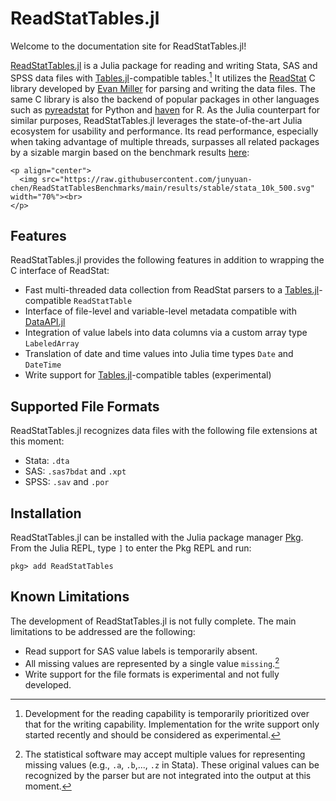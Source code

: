 # ReadStatTables.jl

Welcome to the documentation site for ReadStatTables.jl!

[ReadStatTables.jl](https://github.com/junyuan-chen/ReadStatTables.jl)
is a Julia package for reading and writing Stata, SAS and SPSS data files with
[Tables.jl](https://github.com/JuliaData/Tables.jl)-compatible tables.[^1]
It utilizes the [ReadStat](https://github.com/WizardMac/ReadStat) C library
developed by [Evan Miller](https://www.evanmiller.org)
for parsing and writing the data files.
The same C library is also the backend of popular packages in other languages such as
[pyreadstat](https://github.com/Roche/pyreadstat) for Python
and [haven](https://github.com/tidyverse/haven) for R.
As the Julia counterpart for similar purposes,
ReadStatTables.jl leverages the state-of-the-art Julia ecosystem
for usability and performance.
Its read performance, especially when taking advantage of multiple threads,
surpasses all related packages by a sizable margin
based on the benchmark results
[here](https://github.com/junyuan-chen/ReadStatTablesBenchmarks):

```@raw html
<p align="center">
  <img src="https://raw.githubusercontent.com/junyuan-chen/ReadStatTablesBenchmarks/main/results/stable/stata_10k_500.svg" width="70%"><br>
</p>
```

## Features

ReadStatTables.jl provides the following features in addition to
wrapping the C interface of ReadStat:

- Fast multi-threaded data collection from ReadStat parsers to a [Tables.jl](https://github.com/JuliaData/Tables.jl)-compatible `ReadStatTable`
- Interface of file-level and variable-level metadata compatible with [DataAPI.jl](https://github.com/JuliaData/DataAPI.jl)
- Integration of value labels into data columns via a custom array type `LabeledArray`
- Translation of date and time values into Julia time types `Date` and `DateTime`
- Write support for [Tables.jl](https://github.com/JuliaData/Tables.jl)-compatible tables (experimental)

## Supported File Formats

ReadStatTables.jl recognizes data files with the following file extensions at this moment:

- Stata: `.dta`
- SAS: `.sas7bdat` and `.xpt`
- SPSS: `.sav` and `.por`

## Installation

ReadStatTables.jl can be installed with the Julia package manager
[Pkg](https://docs.julialang.org/en/v1/stdlib/Pkg/).
From the Julia REPL, type `]` to enter the Pkg REPL and run:

```
pkg> add ReadStatTables
```

## Known Limitations

The development of ReadStatTables.jl is not fully complete.
The main limitations to be addressed are the following:

- Read support for SAS value labels is temporarily absent.
- All missing values are represented by a single value `missing`.[^2]
- Write support for the file formats is experimental and not fully developed.

[^1]:

    Development for the reading capability is temporarily prioritized over that
    for the writing capability.
    Implementation for the write support only started recently
    and should be considered as experimental.

[^2]:

    The statistical software may accept multiple values for representing missing values
    (e.g., `.a`, `.b`,..., `.z` in Stata).
    These original values can be recognized by the parser
    but are not integrated into the output at this moment.
